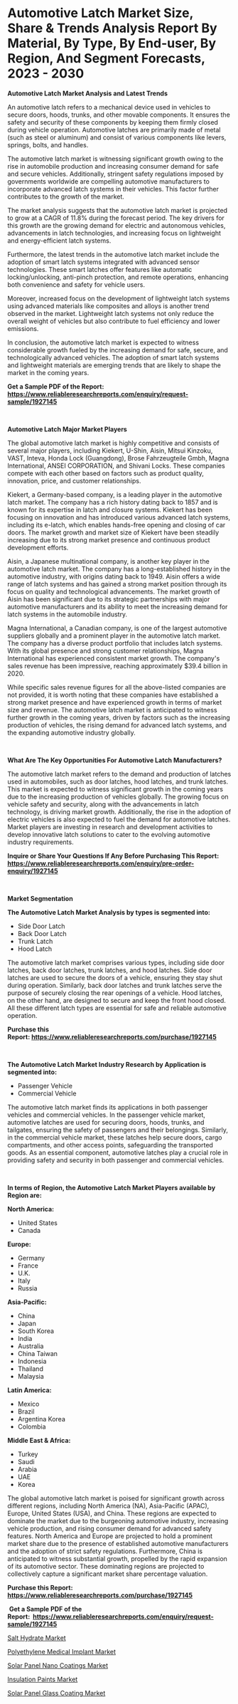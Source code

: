 <p><h1>Automotive Latch Market Size, Share & Trends Analysis Report By Material, By Type, By End-user, By Region, And Segment Forecasts, 2023 - 2030</h1></p><p><strong>Automotive Latch Market Analysis and Latest Trends</strong></p>
<p><p>An automotive latch refers to a mechanical device used in vehicles to secure doors, hoods, trunks, and other movable components. It ensures the safety and security of these components by keeping them firmly closed during vehicle operation. Automotive latches are primarily made of metal (such as steel or aluminum) and consist of various components like levers, springs, bolts, and handles.</p><p>The automotive latch market is witnessing significant growth owing to the rise in automobile production and increasing consumer demand for safe and secure vehicles. Additionally, stringent safety regulations imposed by governments worldwide are compelling automotive manufacturers to incorporate advanced latch systems in their vehicles. This factor further contributes to the growth of the market.</p><p>The market analysis suggests that the automotive latch market is projected to grow at a CAGR of 11.8% during the forecast period. The key drivers for this growth are the growing demand for electric and autonomous vehicles, advancements in latch technologies, and increasing focus on lightweight and energy-efficient latch systems.</p><p>Furthermore, the latest trends in the automotive latch market include the adoption of smart latch systems integrated with advanced sensor technologies. These smart latches offer features like automatic locking/unlocking, anti-pinch protection, and remote operations, enhancing both convenience and safety for vehicle users.</p><p>Moreover, increased focus on the development of lightweight latch systems using advanced materials like composites and alloys is another trend observed in the market. Lightweight latch systems not only reduce the overall weight of vehicles but also contribute to fuel efficiency and lower emissions.</p><p>In conclusion, the automotive latch market is expected to witness considerable growth fueled by the increasing demand for safe, secure, and technologically advanced vehicles. The adoption of smart latch systems and lightweight materials are emerging trends that are likely to shape the market in the coming years.</p></p>
<p><strong>Get a Sample PDF of the Report:&nbsp; <a href="https://www.reliableresearchreports.com/enquiry/request-sample/1927145">https://www.reliableresearchreports.com/enquiry/request-sample/1927145</a></strong></p>
<p>&nbsp;</p>
<p><strong>Automotive Latch Major Market Players</strong></p>
<p><p>The global automotive latch market is highly competitive and consists of several major players, including Kiekert, U-Shin, Aisin, Mitsui Kinzoku, VAST, Inteva, Honda Lock (Guangdong), Brose Fahrzeugteile Gmbh, Magna International, ANSEI CORPORATION, and Shivani Locks. These companies compete with each other based on factors such as product quality, innovation, price, and customer relationships.</p><p>Kiekert, a Germany-based company, is a leading player in the automotive latch market. The company has a rich history dating back to 1857 and is known for its expertise in latch and closure systems. Kiekert has been focusing on innovation and has introduced various advanced latch systems, including its e-latch, which enables hands-free opening and closing of car doors. The market growth and market size of Kiekert have been steadily increasing due to its strong market presence and continuous product development efforts.</p><p>Aisin, a Japanese multinational company, is another key player in the automotive latch market. The company has a long-established history in the automotive industry, with origins dating back to 1949. Aisin offers a wide range of latch systems and has gained a strong market position through its focus on quality and technological advancements. The market growth of Aisin has been significant due to its strategic partnerships with major automotive manufacturers and its ability to meet the increasing demand for latch systems in the automobile industry.</p><p>Magna International, a Canadian company, is one of the largest automotive suppliers globally and a prominent player in the automotive latch market. The company has a diverse product portfolio that includes latch systems. With its global presence and strong customer relationships, Magna International has experienced consistent market growth. The company's sales revenue has been impressive, reaching approximately $39.4 billion in 2020.</p><p>While specific sales revenue figures for all the above-listed companies are not provided, it is worth noting that these companies have established a strong market presence and have experienced growth in terms of market size and revenue. The automotive latch market is anticipated to witness further growth in the coming years, driven by factors such as the increasing production of vehicles, the rising demand for advanced latch systems, and the expanding automotive industry globally.</p></p>
<p>&nbsp;</p>
<p><strong>What Are The Key Opportunities For Automotive Latch Manufacturers?</strong></p>
<p><p>The automotive latch market refers to the demand and production of latches used in automobiles, such as door latches, hood latches, and trunk latches. This market is expected to witness significant growth in the coming years due to the increasing production of vehicles globally. The growing focus on vehicle safety and security, along with the advancements in latch technology, is driving market growth. Additionally, the rise in the adoption of electric vehicles is also expected to fuel the demand for automotive latches. Market players are investing in research and development activities to develop innovative latch solutions to cater to the evolving automotive industry requirements.</p></p>
<p><strong>Inquire or Share Your Questions If Any Before Purchasing This Report: <a href="https://www.reliableresearchreports.com/enquiry/pre-order-enquiry/1927145">https://www.reliableresearchreports.com/enquiry/pre-order-enquiry/1927145</a></strong></p>
<p>&nbsp;</p>
<p><strong>Market Segmentation</strong></p>
<p><strong>The Automotive Latch Market Analysis by types is segmented into:</strong></p>
<p><ul><li>Side Door Latch</li><li>Back Door Latch</li><li>Trunk Latch</li><li>Hood Latch</li></ul></p>
<p><p>The automotive latch market comprises various types, including side door latches, back door latches, trunk latches, and hood latches. Side door latches are used to secure the doors of a vehicle, ensuring they stay shut during operation. Similarly, back door latches and trunk latches serve the purpose of securely closing the rear openings of a vehicle. Hood latches, on the other hand, are designed to secure and keep the front hood closed. All these different latch types are essential for safe and reliable automotive operation.</p></p>
<p><strong>Purchase this Report:&nbsp;<a href="https://www.reliableresearchreports.com/purchase/1927145">https://www.reliableresearchreports.com/purchase/1927145</a></strong></p>
<p>&nbsp;</p>
<p><strong>The Automotive Latch Market Industry Research by Application is segmented into:</strong></p>
<p><ul><li>Passenger Vehicle</li><li>Commercial Vehicle</li></ul></p>
<p><p>The automotive latch market finds its applications in both passenger vehicles and commercial vehicles. In the passenger vehicle market, automotive latches are used for securing doors, hoods, trunks, and tailgates, ensuring the safety of passengers and their belongings. Similarly, in the commercial vehicle market, these latches help secure doors, cargo compartments, and other access points, safeguarding the transported goods. As an essential component, automotive latches play a crucial role in providing safety and security in both passenger and commercial vehicles.</p></p>
<p>&nbsp;</p>
<p><strong>In terms of Region, the Automotive Latch Market Players available by Region are:</strong></p>
<p>
    <p> <strong> North America: </strong>
        <ul>
            <li>United States</li>
            <li>Canada</li>
        </ul>
        </p> 
    <p> <strong> Europe: </strong>
        <ul>
            <li>Germany</li>
            <li>France</li>
            <li>U.K.</li>
            <li>Italy</li>
            <li>Russia</li>
        </ul>
        </p> 
    <p> <strong> Asia-Pacific: </strong>
        <ul>
            <li>China</li>
            <li>Japan</li>
            <li>South Korea</li>
            <li>India</li>
            <li>Australia</li>
            <li>China Taiwan</li>
            <li>Indonesia</li>
            <li>Thailand</li>
            <li>Malaysia</li>
        </ul>
        </p> 
    <p> <strong> Latin America: </strong>
        <ul>
            <li>Mexico</li>
            <li>Brazil</li>
            <li>Argentina Korea</li>
            <li>Colombia</li>
        </ul>
        </p> 
    <p> <strong> Middle East & Africa: </strong>
        <ul>
            <li>Turkey</li>
            <li>Saudi</li>
            <li>Arabia</li>
            <li>UAE</li>
            <li>Korea</li>
        </ul>
    </p>
    </p>
<p><p>The global automotive latch market is poised for significant growth across different regions, including North America (NA), Asia-Pacific (APAC), Europe, United States (USA), and China. These regions are expected to dominate the market due to the burgeoning automotive industry, increasing vehicle production, and rising consumer demand for advanced safety features. North America and Europe are projected to hold a prominent market share due to the presence of established automotive manufacturers and the adoption of strict safety regulations. Furthermore, China is anticipated to witness substantial growth, propelled by the rapid expansion of its automotive sector. These dominating regions are projected to collectively capture a significant market share percentage valuation.</p></p>
<p><strong>Purchase this Report: <a href="https://www.reliableresearchreports.com/purchase/1927145">https://www.reliableresearchreports.com/purchase/1927145</a></strong></p>
<p>&nbsp;<strong>Get a Sample PDF of the Report:&nbsp;&nbsp;<a href="https://www.reliableresearchreports.com/enquiry/request-sample/1927145">https://www.reliableresearchreports.com/enquiry/request-sample/1927145</a></strong></p>
<p><strong></strong></p>
<p><p><a href="https://medium.com/@bulk.cream.roll/decoding-salt-hydrate-market-metrics-market-share-trends-and-growth-patterns-2f8fef264bea">Salt Hydrate Market</a></p><p><a href="https://www.linkedin.com/pulse/polyethylene-medical-implant-market-size-growth-forecast-8x7he/">Polyethylene Medical Implant Market</a></p><p><a href="https://www.linkedin.com/pulse/solar-panel-nano-coatings-market-challenges-opportunities-evuoe/">Solar Panel Nano Coatings Market</a></p><p><a href="https://medium.com/@cite.teach.super/decoding-insulation-paints-market-metrics-market-share-trends-and-growth-patterns-39229b5f168a">Insulation Paints Market</a></p><p><a href="https://www.linkedin.com/pulse/solar-panel-glass-coating-market-insights-players-forecast-uhjhe/">Solar Panel Glass Coating Market</a></p></p>